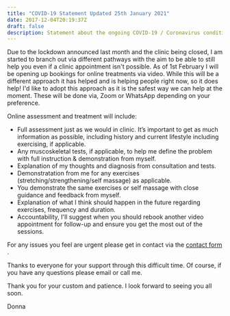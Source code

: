 ```yaml
---
title: "COVID-19 Statement Updated 25th January 2021"
date: 2017-12-04T20:19:37Z
draft: false
description: Statement about the ongoing COVID-19 / Coronavirus condition
---
```


Due to the lockdown announced last month and the clinic being closed, I am started to branch out via different pathways with the aim to be able to still help you even if a clinic appointment isn't possible. As of 1st February I will be opening up bookings for online treatments via video. While this will be a different approach it has helped and is helping people right now, so it does help! I'd like to adopt this approach as it is the safest way we can help at the moment. These will be done via, Zoom or WhatsApp depending on your preference.

Online assessment and treatment will include:

* Full assessment just as we would in clinic. It’s important to get as much information as possible, including history and current lifestyle including exercising,     if applicable. 
* Any muscoskeletal tests, if applicable, to help me define the problem with full instruction & demonstration from myself.
* Explanation of my thoughts and diagnosis from consultation and tests.
* Demonstratation from me for any exercises (stretching/strengthening/self massage) as applicable.
* You demonstrate the same exercises or self massage with close guidance and feedback from myself.
* Explanation of what I think should happen in the future regarding exercises, frequency and duration.
* Accountability, I'll suggest when you should rebook another video appointment for follow-up and ensure you get the most out of the sessions.

For any issues you feel are urgent please get in contact via the <a href="/contact_us">contact form </a>. 

Thanks to everyone for your support through this difficult time. Of course, if you have any questions please email or call me. 

<!-- Thank you for following the procedures in and around the clinic as it helps to keep everyone safe by minimising risk of spread of COVID-19. 

When we are open you will, of course, see many changes in the clinic to help keep us all safe, including:

* Once your appointment is made you must fill out an online screening form. If the form is not complete 24 hours before the appointment time your appointment will be cancelled. 

* Please remember that certain health conditions make you more vulnerable to getting COVID-19. You can check out the details here:https://www.nhs.uk/conditions/coronavirus-covid-19/people-at-higher-risk/whos-at-higher-risk-from-coronavirus/

* Upon arrival at the clinic, please stay in your car. There is no longer a waiting room. I shall contact you when I am ready and meet you at the entrance to the clinic.

* You will need to wear a mask on entering the clinic and it will have to remain in place until you leave the clinic.You will be asked to sanitise your hands on entering the clinic.

* There will be a contactless bluetooth thermometer that I will use to take your temperature at the entrance of the clinic. If your temperature is high then you must leave immediately and follow government guidance.

* Bring your own water bottle and leave it in the car so you can rehydrate after the treatment. Leave unnecessary belongings at home or in the car.

* I shall be wearing a mask. Where possible, in communal areas we should adhere to the 2m distancing rule.

* The couch will not have towels on. I will be using paper couch and paper face hole coverings instead.

* I have scheduled in 15 minutes between clients to allow time to air, sanitise rooms and collect/escort clients in/out.

* If you experience any symptoms of COVID-19 before your appointment (fever, cough, loss of sense of smell/taste) please cancel your appointment. 

* If you have been in contact with someone with symptoms of COVID-19 or with a positive test you must self isolate for 14 days.

* If you experience any symptoms after your appointment (up to 7 days) you must inform me so that I can inform the clinic manager. 

* You must come to the appointment alone where possible and if you have someone with you they must wait in the car after escorting you to the entrance.

* The toilet is of very high risk and so therefore should not be used if at all possible.

* All persons to try to avoid touching surfaces where possible. 

I hope this is all clear and reassures you that we are doing everything possible to keep everyone safe. -->

Thank you for your custom and patience. I look forward to seeing you all soon.

Donna
